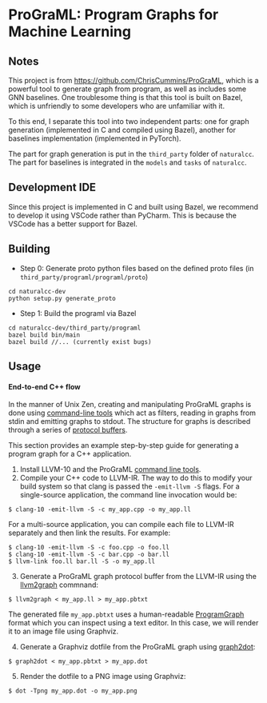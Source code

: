 # ProGraML: Program Graphs for Machine Learning

## Notes
This project is from https://github.com/ChrisCummins/ProGraML, which is a powerful 
tool to generate graph from program, as well as includes some GNN baselines. 
One troublesome thing is that this tool is 
built on Bazel, which is unfriendly to some developers who are unfamiliar with it.

To this end, I separate this tool into two independent parts: one for graph generation 
(implemented in C and compiled using Bazel), another for baselines implementation
 (implemented in PyTorch).

The part for graph generation is put in the `third_party` folder of `naturalcc`.
The part for baselines is integrated in the `models` and `tasks` of `naturalcc`.

## Development IDE
Since this project is implemented in C and built using Bazel, we recommend to develop
it using VSCode rather than PyCharm. This is because the VSCode has a better support for Bazel. 

## Building
- Step 0: Generate proto python files based on the defined proto files (in `third_party/programl/programl/proto`)

```
cd naturalcc-dev
python setup.py generate_proto
```

- Step 1: Build the programl via Bazel
```
cd naturalcc-dev/third_party/programl
bazel build bin/main
bazel build //... (currently exist bugs)
```

## Usage


#### End-to-end C++ flow

In the manner of Unix Zen, creating and manipulating ProGraML graphs is done
using [command-line tools](/Documentation/bin) which act as filters,
reading in graphs from stdin and emitting graphs to stdout. The structure for
graphs is described through a series of [protocol
buffers](/Documentation/ProtocolBuffers.md).

This section provides an example step-by-step guide for generating a program
graph for a C++ application.

1. Install LLVM-10 and the ProGraML [command line tools](#command-line-tools).
2. Compile your C++ code to LLVM-IR. The way to do this to modify your build
   system so that clang is passed the `-emit-llvm -S` flags. For a
   single-source application, the command line invocation would be:
```
$ clang-10 -emit-llvm -S -c my_app.cpp -o my_app.ll
```
   For a multi-source application, you can compile each file to LLVM-IR
   separately and then link the results. For example:
```
$ clang-10 -emit-llvm -S -c foo.cpp -o foo.ll
$ clang-10 -emit-llvm -S -c bar.cpp -o bar.ll
$ llvm-link foo.ll bar.ll -S -o my_app.ll
```
3. Generate a ProGraML graph protocol buffer from the LLVM-IR using the
   [llvm2graph](https://github.com/ChrisCummins/ProGraML/blob/development/Documentation/bin/llvm2graph.txt)
   commnand:
```
$ llvm2graph < my_app.ll > my_app.pbtxt
```
   The generated file `my_app.pbtxt` uses a human-readable
   [ProgramGraph](https://github.com/ChrisCummins/ProGraML/blob/development/programl/proto/program_graph.proto)
   format which you can inspect using a text editor. In this case, we will
   render it to an image file using Graphviz.

4. Generate a Graphviz dotfile from the ProGraML graph using
   [graph2dot](https://github.com/ChrisCummins/ProGraML/blob/development/Documentation/bin/graph2dot.txt):
```
$ graph2dot < my_app.pbtxt > my_app.dot
```
5. Render the dotfile to a PNG image using Graphviz:
```
$ dot -Tpng my_app.dot -o my_app.png
```